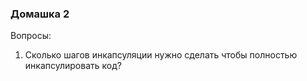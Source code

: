 ### Домашка 2

Вопросы:

1. Сколько шагов инкапсуляции нужно сделать чтобы полностью инкапсулировать код?
